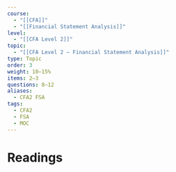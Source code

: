 ```yaml
---
course:
  - "[[CFA]]"
  - "[[Financial Statement Analysis]]"
level:
  - "[[CFA Level 2]]"
topic:
  - "[[CFA Level 2 — Financial Statement Analysis]]"
type: Topic
order: 3
weight: 10–15%
items: 2–3
questions: 8–12
aliases:
  - CFA2 FSA
tags:
  - CFA2
  - FSA
  - MOC
---
```


# Readings
